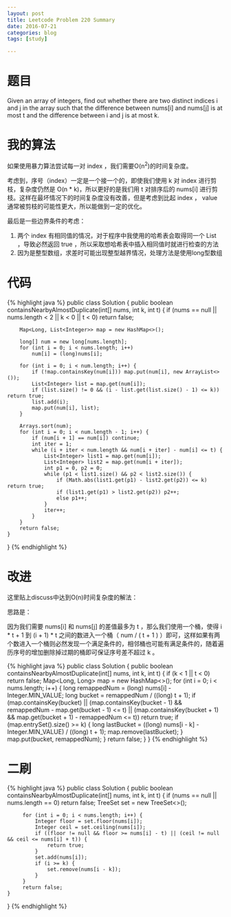 ```yaml
---
layout: post
title: Leetcode Problem 220 Summary
date: 2016-07-21
categories: blog
tags: [study]

---
```


# 题目

Given an array of integers, find out whether there are two distinct indices i and j in the array such that the difference between nums[i] and nums[j] is at most t and the difference between i and j is at most k.

# 我的算法

如果使用暴力算法尝试每一对 index ，我们需要O(n<sup>2</sup>)的时间复杂度。

考虑到，序号（index）一定是一个接一个的，即使我们使用 k 对 index 进行剪枝，复杂度仍然是 O(n * k)，所以更好的是我们用 t 对排序后的 nums[i] 进行剪枝。这样在最坏情况下的时间复杂度没有改善，但是考虑到比起 index ， value 通常被剪枝的可能性更大，所以能做到一定的优化。

最后是一些边界条件的考虑：

1. 两个 index 有相同值的情况，对于程序中我使用的哈希表会取得同一个 List ，导致必然返回 true ，所以采取想哈希表中插入相同值时就进行检查的方法
2. 因为是整型数组，求差时可能出现整型越界情况，处理方法是使用long型数组

# 代码

{% highlight java %}
public class Solution {
    public boolean containsNearbyAlmostDuplicate(int[] nums, int k, int t) {
        if (nums == null || nums.length < 2 || k < 0 || t < 0) return false;
        
        Map<Long, List<Integer>> map = new HashMap<>();
        
        long[] num = new long[nums.length];
        for (int i = 0; i < nums.length; i++)
            num[i] = (long)nums[i];
        
        for (int i = 0; i < num.length; i++) {
            if (!map.containsKey(num[i])) map.put(num[i], new ArrayList<>());
            List<Integer> list = map.get(num[i]);
            if (list.size() != 0 && (i - list.get(list.size() - 1) <= k)) return true;
            list.add(i);
            map.put(num[i], list);
        }
        
        Arrays.sort(num);
        for (int i = 0; i < num.length - 1; i++) {
            if (num[i + 1] == num[i]) continue;
            int iter = 1;
            while (i + iter < num.length && num[i + iter] - num[i] <= t) {
                List<Integer> list1 = map.get(num[i]);
                List<Integer> list2 = map.get(num[i + iter]);
                int p1 = 0, p2 = 0;
                while (p1 < list1.size() && p2 < list2.size()) {
                    if (Math.abs(list1.get(p1) - list2.get(p2)) <= k) return true;
                    if (list1.get(p1) > list2.get(p2)) p2++;
                    else p1++;
                }
                iter++;
            }
        }
        return false;
    }
}
{% endhighlight %}

# 改进

这里贴上discuss中达到O(n)时间复杂度的解法：

思路是：

因为我们需要 nums[i] 和 nums[j] 的差值最多为 t ，那么我们使用一个桶，使得 i * t + 1 到 (i + 1) * t 之间的数进入一个桶（ num / ( t + 1 ) ）即可，这样如果有两个数进入一个桶则必然发现一个满足条件的，相邻桶也可能有满足条件的，随着遍历序号的增加删除掉过期的桶即可保证序号差不超过 k 。

{% highlight java %}
public class Solution {
	public boolean containsNearbyAlmostDuplicate(int[] nums, int k, int t) {
        if (k < 1 || t < 0) return false;
        Map<Long, Long> map = new HashMap<>();
        for (int i = 0; i < nums.length; i++) {
            long remappedNum = (long) nums[i] - Integer.MIN_VALUE;
            long bucket = remappedNum / ((long) t + 1);
            if (map.containsKey(bucket)
                    || (map.containsKey(bucket - 1) && remappedNum - map.get(bucket - 1) <= t)
                        || (map.containsKey(bucket + 1) && map.get(bucket + 1) - remappedNum <= t))
                            return true;
            if (map.entrySet().size() >= k) {
                long lastBucket = ((long) nums[i - k] - Integer.MIN_VALUE) / ((long) t + 1);
                map.remove(lastBucket);
            }
            map.put(bucket, remappedNum);
        }
        return false;
    }
}
{% endhighlight %}

# 二刷

{% highlight java %}
public class Solution {
    public boolean containsNearbyAlmostDuplicate(int[] nums, int k, int t) {
         if (nums == null || nums.length == 0) return false;
         TreeSet<Integer> set = new TreeSet<>();
         
         for (int i = 0; i < nums.length; i++) {
             Integer floor = set.floor(nums[i]);
             Integer ceil = set.ceiling(nums[i]);
             if ((floor != null && floor >= nums[i] - t) || (ceil != null && ceil <= nums[i] + t)) {
                 return true;
             }
             set.add(nums[i]);
             if (i >= k) {
                 set.remove(nums[i - k]);
             }
         }
         return false;
    }
}
{% endhighlight %}